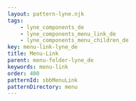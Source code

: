 ```yaml
---
layout: pattern-lyne.njk
tags: 
    - lyne_components_de
    - lyne_components_menu_link_de
    - lyne_components_menu_children_de
key: menu-link-lyne_de
title: Menu-Link
parent: menu-folder-lyne_de
keywords: menu-link
order: 400
patternId: sbbMenuLink
patternDirectory: menu
---
```

